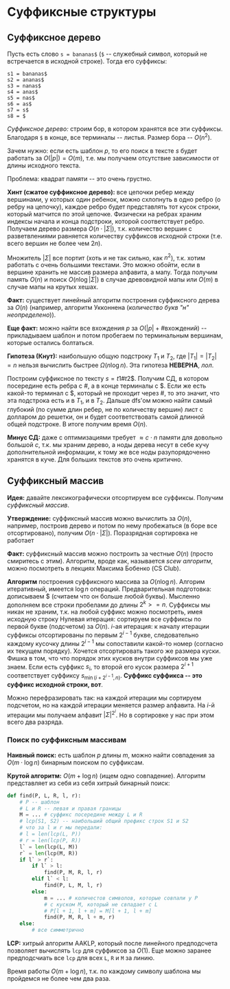 # Суффиксные структуры

## Суффиксное дерево

Пусть есть слово `s = bananas$` (`$` -- служебный символ, который не встречается в исходной строке).
Тогда его суффиксы:
```
s1 = bananas$
s2 = ananas$
s3 = nanas$
s4 = anas$
s5 = nas$
s6 = as$
s7 = s$
s8 = $
```

*Суффиксное дерево:* строим бор, в котором хранятся все эти суффиксы. Благодаря `$` в конце, все терминалы -- листья. Размер бора -- $O(n^2)$.

Зачем нужно: если есть шаблон $p$, то его поиск в тексте $s$ будет работать за $O(|p|) = O(m)$, т.е. мы получаем отсутствие зависимости от длины исходного текста.

Проблема: квадрат памяти -- это очень грустно.

**Хинт (сжатое суффиксное дерево):** все цепочки ребер между вершинами, у которых один ребенок, можно схлопнуть в одно ребро (о ребру на цепочку), каждое ребро будет представлять тот кусок строки, который матчится по этой цепочке. Физически на ребрах храним индексы начала и конца подстроки, которой соответствует ребро. Получаем дерево размера $O(n\cdot |\Sigma|)$, т.к. количество вершин с разветвлениями равняется количеству суффиксов исходной строки (т.е. всего вершин не более чем $2n$).

Множитель $|\Sigma|$ все портит (хоть и не так сильно, как $n^2$), т.к. хотим работать с очень большими текстами. Это можно обойти, если в вершине хранить не массив размера алфавита, а мапу. Тогда получим память $O(n)$ и поиск $O(n\log|\Sigma|)$ в случае древовидной мапы или $O(m)$ в случае мапы на крутых хешах.

**Факт:** существует линейный алгоритм построения суффиксного дерева за $O(n)$ (например, алгоритм Укконнена (<i>количество букв "н" неопределено</i>)).

**Еще факт:** можно найти все вхождения $p$ за $O(|p| + \#\text{вхождений})$ -- прикладываем шаблон и потом пробегаем по терминальным вершинам, которые остались болтаться.

**Гипотеза (Кнут):** наибольшую общую подстроку $T_1$ и $T_2$, где $|T_1| = |T_2| = n$ нельзя вычислить быстрее $\Omega(n\log n)$. Эта гипотеза **НЕВЕРНА**, <i>лол</i>.

Построим суффиксное по тексту $s = t1\#t2\$$. Получим СД, в котором посередине есть ребра с $\#$, а в конце терминалы с $\$$. Если же есть какой-то терминал с $\$$, который не проходит через $\#$, то это значит, что эта подстрока есть и в $T_1$, и в  $T_2$. Дальше dfs'ом можно найти самый глубокий (по сумме длин ребер, не по количеству вершин) лист с долларом до решетки, он и будет соответствовать самой длинной общей подстроке. В итоге получим время $O(n)$.

**Минус СД:** даже с оптимизациями требует $\approx c\cdot n$ памяти для довольно большой $c$, т.к. мы храним дерево, а ноды дерева несут в себе кучу дополнительной информации, к тому же все ноды разупорядоченно хранятся в куче. Для больших текстов это очень критично.

## Суффиксный массив

**Идея:** давайте лексикографически отсортируем все суффиксы. Получим *суффиксный массив*.

**Утверждение:** суффиксный массив можно вычислить за $O(n)$, например, построив дерево и потом по нему пробежаться (в боре все отсортировано), получим $O(n\cdot |\Sigma|)$. Поразрядная сортировка не работает

**Факт:** суффиксный массив можно построить за честные $O(n)$ (просто смиритесь с этим). Алгоритм, вроде как, называется <i>scew алгоритм</i>, можно посмотреть в лекциях Максима Бобенко (CS Club).

**Алгоритм** построения суффиксного массива за $O(n\log n)$. Алгорим итеративный, имеется $\log n$ операций.
Предварительная подготовка: дописываем $\$$ (считаем что он больше любой буквы). Мысленно дополняем все строки пробелами до длины $2^k  >= n$. Суффиксы мы никак не храним, т.к. на любой суффикс можно посмотреть, имея исходную строку
Нулевая итерация: сортируем все суффиксы по первой букве (подсчетом) за $O(n)$.
$i$-ая итерация: к началу итерации суффиксы отсортированы по первым $2^{i-1}$ букве, следовательно каждому кусочку длины $2^{i-1}$ мы сопоставили какой-то номер (согласно их текущем порядку). Хочется отсортировать такого же размера куски. Фишка в том, что что порядок этих кусков внутри суффиксов мы уже знаем. Если есть суффикс $s_i$, то второй его кусок размера $2^{i+1}$ соответствует суффиксу $s_{\min(i+2^{i-1}, n)}$. **Суффикс суффикса -- это суффикс исходной строки, вот**.

Можно перефразировать так: на каждой итерации мы сортируем подсчетом, но на каждой итерации меняется размер алфавита. На $i$-й итерации мы получаем алфавит $|\Sigma|^{2^i}$. Но в сортировке у нас при этом всего два разряда.

### Поиск по суффиксным массивам

**Наивный поиск:** есть шаблон $p$ длины $m$, можно найти совпадения за $O(m\cdot\log n)$ бинарным поиском по суффиксам.

**Крутой алгоритм:** $O(m + \log n)$ (ищем одно совпадение). Алгоритм представляет из себя из себя хитрый бинарный поиск:
```python
def find(P, L, R, l, r):
    # P -- шаблон
    # L и R -- левая и правая границы
    M = ... # суффикс посередине между L и R
    # lcp(S1, S2) -- наибольший общий префикс строк S1 и S2
    # что за l и r мы передали:
    # l = len(lcp(L, P))
    # r = len(lcp(P, R))
    l` = len(lcp(L, M))
    r` = len(lcp(M, R))
    if l` > r`:
        if l` > l:
            find(P, M, R, l, r)
        elif l` < l:
            find(P, L, M, l, r)
        else:
            m = ... # количестов символов, которые совпали у P
            # c куском M, который не свпадает с L
            # P[l + 1, l + m] = M[l + 1, l + m]
            find(P, M, R, l + m, r)
    else:
        # все симметрично
```

**LCP:** хитрый алгоритм AAKLP, который после линейного предподсчета позволяет вычислять `lcp` для суффиксов за $O(1)$. Еще можно заранее предподсчиать все `lcp` для всех `L`, `R` и `M` за линию.

Время работы $O(m + \log n)$, т.к. по каждому символу шаблона мы пройдемся не более чем два раза.
